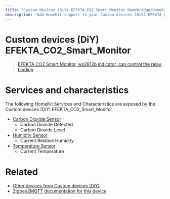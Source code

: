 ```yaml
---
title: "Custom devices (DiY) EFEKTA_CO2_Smart_Monitor Homebridge/HomeKit integration"
description: "Add HomeKit support to your Custom devices (DiY) EFEKTA_CO2_Smart_Monitor, using Homebridge, Zigbee2MQTT and homebridge-z2m."
---
```

<!---
This file has been GENERATED using src/docgen/docgen.ts
DO NOT EDIT THIS FILE MANUALLY!
-->
# Custom devices (DiY) EFEKTA_CO2_Smart_Monitor
> [EFEKTA CO2 Smart Monitor, ws2812b indicator, can control the relay, binding](https://efektalab.com/CO2_Monitor)


# Services and characteristics
The following HomeKit Services and Characteristics are exposed by
the Custom devices (DiY) EFEKTA_CO2_Smart_Monitor

* [Carbon Dioxide Sensor](../../sensors.md)
  * Carbon Dioxide Detected
  * Carbon Dioxide Level
* [Humidity Sensor](../../sensors.md)
  * Current Relative Humidity
* [Temperature Sensor](../../sensors.md)
  * Current Temperature


# Related
* [Other devices from Custom devices (DiY)](../index.md#custom_devices_diy)
* [Zigbee2MQTT documentation for this device](https://www.zigbee2mqtt.io/devices/EFEKTA_CO2_Smart_Monitor.html)